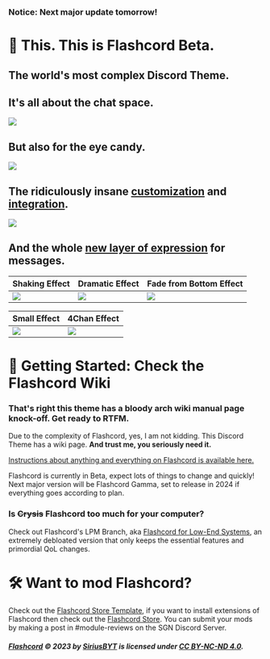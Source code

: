 ### Notice: Next major update tomorrow!

# 📸 This. This is Flashcord Beta.
## The world's most complex Discord Theme.
## It's all about the chat space.
![](https://sirio-network.com/flashcord/ressources/store/fc-light.gif)
## But also for the eye candy.
![](https://sirio-network.com/flashcord/ressources/store/fc-dark.gif)
## The ridiculously insane [customization](https://github.com/SiriusBYT/flashcord/wiki/Variables#%EF%B8%8F-custom-background-mode) and [integration](https://github.com/SiriusBYT/flashcord/wiki/Flashcord-Modules).
![](https://sirio-network.com/flashcord/ressources/store/fc-cbm_cc.gif)
## And the whole [new layer of expression](https://github.com/SiriusBYT/flashcord/wiki/Chat-Effects) for messages.
| Shaking Effect | Dramatic Effect | Fade from Bottom Effect |
|:---|:---|:---|
![](https://sirio-network.com/flashcord/wiki/chat-effects/shake.gif) | ![](https://sirio-network.com/flashcord/wiki/chat-effects/dramatic.gif) | ![](https://sirio-network.com/flashcord/wiki/chat-effects/fade-bottom.gif) 

| Small Effect |  4Chan Effect |
|:---|:---|
![](https://sirio-network.com/flashcord/wiki/chat-effects/small.png) | ![](https://sirio-network.com/flashcord/wiki/chat-effects/4chan-new.png)
# 📑 Getting Started: Check the Flashcord Wiki
### That's right this theme has a bloody arch wiki manual page knock-off. Get ready to RTFM.
Due to the complexity of Flashcord, yes, I am not kidding. This Discord Theme has a wiki page. **And trust me, you seriously need it.**

[Instructions about anything and everything on Flashcord is available here.](https://github.com/SiriusBYT/flashcord/wiki)

Flashcord is currently in Beta, expect lots of things to change and quickly! Next major version will be Flashcord Gamma, set to release in 2024 if everything goes according to plan.

### Is ~~Crysis~~ Flashcord too much for your computer?
Check out Flashcord's LPM Branch, aka [Flashcord for Low-End Systems](https://github.com/SiriusBYT/flashcord/wiki/Flashcord-LPM), an extremely debloated version that only keeps the essential features and primordial QoL changes.


# 🛠️ Want to mod Flashcord?
Check out the [Flashcord Store Template](https://github.com/SiriusBYT/Flashcord-Store-Template), if you want to install extensions of Flashcord then check out the [Flashcord Store](https://sirio-network.com/flashcord/store). You can submit your mods by making a post in #module-reviews on the SGN Discord Server.

##### [Flashcord](https://github.com/SiriusBYT/flashcord) © 2023 by [SiriusBYT](https://sirio-network.com) is licensed under [CC BY-NC-ND 4.0](https://creativecommons.org/licenses/by-nc-nd/4.0/).
